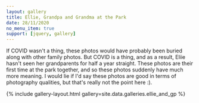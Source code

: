 ```yaml
--- 
layout: gallery 
title: Ellie, Grandpa and Grandma at the Park 
date: 28/11/2020
no_menu_item: true 
support: [jquery, gallery] 
--- 
```


If COVID wasn't a thing, these photos would have probably been buried along with other family photos. But COVID is a thing, and as a result, Eliie hasn't seen her grandparents for half a year straight. These photos are their first time at the park together, and so these photos suddenly have much more meaning. I would lie if I'd say these photos are good in terms of photography qualities, but that's really not the point here :).

{% include gallery-layout.html gallery=site.data.galleries.ellie_and_gp %} 
